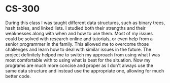 # CS-300

During this class I was taught different data structures, such as binary trees, hash tables, and linked lists. I studied both their strengths and their weaknesses along with when and how to use them. Most of my issues could be solved with research online and tutorials, or even help from a senior programmer in the family. This allowed me to overcome those challenges and learn how to deal with similar issues in the future. The project definitely helped me to switch my approach from using what I was most comfortable with to using what is best for the situation. Now my programs are much more concise and proper as I don't always use the same data structure and instead use the appropriate one, allowing for much better code.
